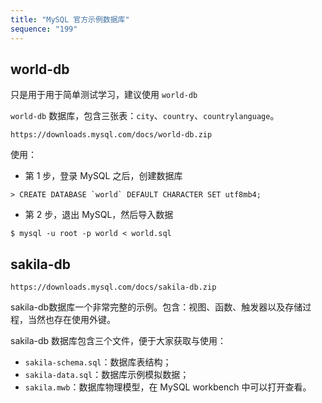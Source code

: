 ```yaml
---
title: "MySQL 官方示例数据库"
sequence: "199"
---
```


## world-db

只是用于用于简单测试学习，建议使用 `world-db`

`world-db` 数据库，包含三张表：`city`、`country`、`countrylanguage`。

```text
https://downloads.mysql.com/docs/world-db.zip
```

使用：

- 第 1 步，登录 MySQL 之后，创建数据库

```text
> CREATE DATABASE `world` DEFAULT CHARACTER SET utf8mb4;
```

- 第 2 步，退出 MySQL，然后导入数据

```text
$ mysql -u root -p world < world.sql
```

## sakila-db

```text
https://downloads.mysql.com/docs/sakila-db.zip
```

sakila-db数据库一个非常完整的示例。包含：视图、函数、触发器以及存储过程，当然也存在使用外键。

sakila-db 数据库包含三个文件，便于大家获取与使用：

- `sakila-schema.sql`：数据库表结构；
- `sakila-data.sql`：数据库示例模拟数据；
- `sakila.mwb`：数据库物理模型，在 MySQL workbench 中可以打开查看。


